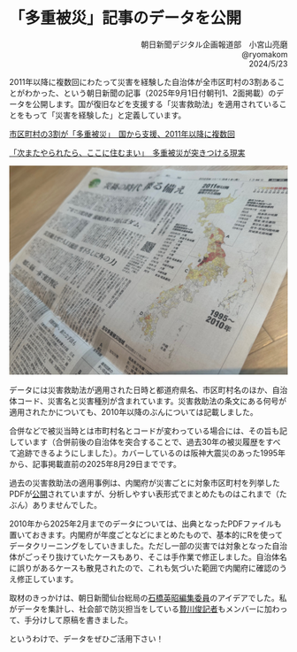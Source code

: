 # 「多重被災」記事のデータを公開

<div align="right">
朝日新聞デジタル企画報道部　小宮山亮磨  <br>
@ryomakom  <br>
2024/5/23  </div>

2011年以降に複数回にわたって災害を経験した自治体が全市区町村の3割あることがわかった、という朝日新聞の記事（2025年9月1日付朝刊1、2面掲載）のデータを公開します。国が復旧などを支援する「災害救助法」を適用されていることをもって「災害を経験した」と定義しています。

[市区町村の3割が「多重被災」　国から支援、2011年以降に複数回]( https://digital.asahi.com/articles/AST8X0FYWT8XULLI00DM.htm)

[「次またやられたら、ここに住むまい」　多重被災が突きつける現実]( https://digital.asahi.com/articles/AST8X1FL8T8XUNHB001M.html)

<img src="image/%E5%A4%9A%E9%87%8D%E8%A2%AB%E7%81%BD%E7%B4%99%E9%9D%A2.jpg">

データには災害救助法が適用された日時と都道府県名、市区町村名のほか、自治体コード、災害名と災害種別が含まれています。災害救助法の条文にある何号が適用されたかについても、2010年以降のぶんについては記載しました。

合併などで被災当時とは市町村名とコードが変わっている場合には、その旨も記しています（合併前後の自治体を突合することで、過去30年の被災履歴をすべて追跡できるようにしました）。カバーしているのは阪神大震災のあった1995年から、記事掲載直前の2025年8月29日までです。

過去の災害救助法の適用事例は、内閣府が災害ごとに対象市区町村を列挙したPDFが[公開]( https://www.bousai.go.jp/taisaku/kyuujo/kyuujo_tekiyou.html)されていますが、分析しやすい表形式でまとめたものはこれまで（たぶん）ありませんでした。

2010年から2025年2月までのデータについては、出典となったPDFファイルも置いておきます。内閣府が年度ごとなどにまとめたもので、基本的にRを使ってデータクリーニングをしていきました。ただし一部の災害では対象となった自治体がごっそり抜けていたケースもあり、そこは手作業で修正しました。自治体名に誤りがあるケースも散見されたので、これも気づいた範囲で内閣府に確認のうえ修正しています。

取材のきっかけは、朝日新聞仙台総局の[石橋英昭編集委員]( https://digital.asahi.com/reporter-bio/37356b9327689d15fe36f1d20465f5a90968a591ee64d258c84f6f0d173c4426)のアイデアでした。私がデータを集計し、社会部で防災担当をしている[贄川俊記者]( https://digital.asahi.com/reporter-bio/b6484df9e2f778e0f7d15dbf0958a587a748f95a505c5a3a07baace4e5447370)もメンバーに加わって、手分けして原稿を書きました。

というわけで、データをぜひご活用下さい！
